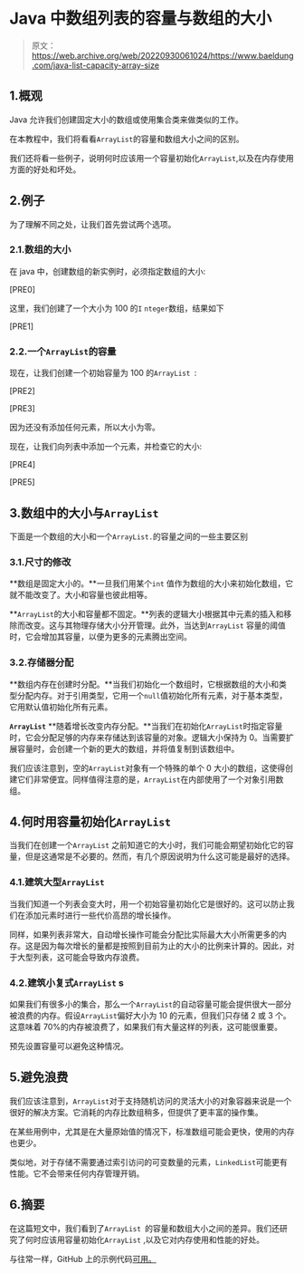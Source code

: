 # Java 中数组列表的容量与数组的大小

> 原文：<https://web.archive.org/web/20220930061024/https://www.baeldung.com/java-list-capacity-array-size>

## 1.概观

Java 允许我们创建固定大小的数组或使用集合类来做类似的工作。

在本教程中，我们将看看`ArrayList`的容量和数组大小之间的区别。

我们还将看一些例子，说明何时应该用一个容量初始化`ArrayList`,以及在内存使用方面的好处和坏处。

## 2.例子

为了理解不同之处，让我们首先尝试两个选项。

### 2.1.数组的大小

在 java 中，创建数组的新实例时，必须指定数组的大小:

[PRE0]

这里，我们创建了一个大小为 100 的`I` `nteger`数组，结果如下

[PRE1]

### 2.2.一个`ArrayList`的容量

现在，让我们创建一个初始容量为 100 的`ArrayList `:

[PRE2]

[PRE3]

因为还没有添加任何元素，所以大小为零。

现在，让我们向列表中添加一个元素，并检查它的大小:

[PRE4]

[PRE5]

## 3.数组中的大小与`ArrayList`

下面是一个数组的大小和一个`ArrayList.`的容量之间的一些主要区别

### 3.1.尺寸的修改

**数组是固定大小的。**一旦我们用某个`int` 值作为数组的大小来初始化数组，它就不能改变了。大小和容量也彼此相等。

**`ArrayList`的大小和容量都不固定。**列表的逻辑大小根据其中元素的插入和移除而改变。这与其物理存储大小分开管理。此外，当达到`ArrayList` 容量的阈值时，它会增加其容量，以便为更多的元素腾出空间。

### 3.2.存储器分配

**数组内存在创建时分配。**当我们初始化一个数组时，它根据数组的大小和类型分配内存。对于引用类型，它用一个`null`值初始化所有元素，对于基本类型，它用默认值初始化所有元素。

**`ArrayList`** **随着增长改变内存分配。**当我们在初始化`ArrayList`时指定容量时，它会分配足够的内存来存储达到该容量的对象。逻辑大小保持为 0。当需要扩展容量时，会创建一个新的更大的数组，并将值复制到该数组中。

我们应该注意到，空的`ArrayList`对象有一个特殊的单个 0 大小的数组，这使得创建它们非常便宜。同样值得注意的是，`ArrayList`在内部使用了一个对象引用数组。

## 4.何时用容量初始化`ArrayList`

当我们在创建一个`ArrayList` 之前知道它的大小时，我们可能会期望初始化它的容量，但是这通常是不必要的。然而，有几个原因说明为什么这可能是最好的选择。

### 4.1.建筑大型`ArrayList`

当我们知道一个列表会变大时，用一个初始容量初始化它是很好的。这可以防止我们在添加元素时进行一些代价高昂的增长操作。

同样，如果列表非常大，自动增长操作可能会分配比实际最大大小所需更多的内存。这是因为每次增长的量都是按照到目前为止的大小的比例来计算的。因此，对于大型列表，这可能会导致内存浪费。

### 4.2.建筑小复式`ArrayList` s

如果我们有很多小的集合，那么一个`ArrayList`的自动容量可能会提供很大一部分被浪费的内存。假设`ArrayList`偏好大小为 10 的元素，但我们只存储 2 或 3 个。这意味着 70%的内存被浪费了，如果我们有大量这样的列表，这可能很重要。

预先设置容量可以避免这种情况。

## 5.避免浪费

我们应该注意到，`ArrayList`对于支持随机访问的灵活大小的对象容器来说是一个很好的解决方案。它消耗的内存比数组稍多，但提供了更丰富的操作集。

在某些用例中，尤其是在大量原始值的情况下，标准数组可能会更快，使用的内存也更少。

类似地，对于存储不需要通过索引访问的可变数量的元素，`LinkedList`可能更有性能。它不会带来任何内存管理开销。

## 6.摘要

在这篇短文中，我们看到了`ArrayList `的容量和数组大小之间的差异。我们还研究了何时应该用容量初始化`ArrayList` ,以及它对内存使用和性能的好处。

与往常一样，GitHub 上的示例代码[可用。](https://web.archive.org/web/20220524000107/https://github.com/eugenp/tutorials/tree/master/core-java-modules/core-java-collections-array-list)
